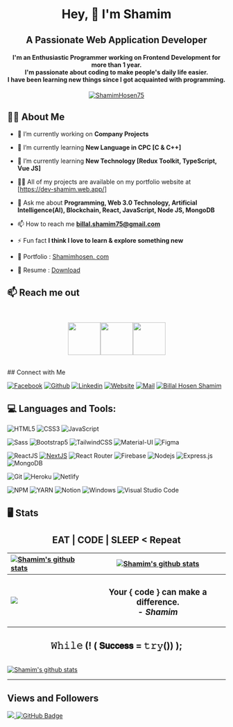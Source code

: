 <h1 align="center">Hey, 👋 I'm Shamim</h1>
<h2 align="center">A Passionate <strong>Web Application Developer</strong></h2>
<h4 align="center">I'm an <strong>Enthusiastic Programmer</strong> working on <strong>Frontend</strong> Development for more than 1 year.<br /> I'm passionate about coding to make people's daily life easier.<br/> I have been learning new things since I got acquainted with programming.</strong></h4>

<p align="center"> <a href="https://github.com/ryo-ma/github-profile-trophy"><img src="https://github-profile-trophy.vercel.app/?username=ShamimHosen75&theme=juicyfresh" alt="ShamimHosen75"/></a> </p>


## 🙋‍♂️ About Me
- 🔭 I’m currently working on **Company Projects**
- 🌱 I’m currently learning **New Language in CPC [C & C++]**
- 🌱 I’m currently learning **New Technology [Redux Toolkit, TypeScript, Vue JS]**

- 👨‍💻 All of my projects are available on my portfolio website at [https://dev-shamim.web.app/]

- 💬 Ask me about **Programming, Web 3.0 Technology, Artificial Intelligence(AI), Blockchain, React, JavaScript, Node JS, MongoDB**

- 📫 How to reach me **billal.shamim75@gmail.com**

- ⚡ Fun fact **I think I love to learn & explore something new**
- 📝 Portfolio : [Shamimhosen. com](https://dev-shamim.web.app/)
- 📄 Resume : [Download](https://drive.google.com/file/d/1EaD_pbER4dmxTnsXJinh6L12vnHeyEM4/view?usp=drive_link)

## :mailbox: Reach me out

<br />

[<p align="center"><img height="75" src="https://i.ibb.co/mSWzG5k/Linkedin.png">](https://linkedin.com/in/billal-hosen-shamim/)[<img height="75" src="https://i.ibb.co/MkLPMvs/Facebook.png">](https://www.facebook.com/billal.hosen.shamim96/)[<img height="75" src="https://i.ibb.co/BnJqQDY/Twitter.png"> </p>](https://dev-shamim.web.app/)

<br />
## Connect with Me


[![Facebook](https://img.shields.io/badge/Facebook-1877F2?style=for-the-badge&logo=facebook&logoColor=white)](https://www.facebook.com/billal.hosen.shamim96/)
[![Github](https://img.shields.io/badge/GitHub-100000?style=for-the-badge&logo=github&logoColor=white)](https://github.com/ShamimHosen75/)
[![Linkedin](https://img.shields.io/badge/LinkedIn-0077B5?style=for-the-badge&logo=linkedin&logoColor=white)](https://linkedin.com/in/billal-hosen-shamim/)
[![Website](https://img.shields.io/badge/website-000000?style=for-the-badge&logo=About.me&logoColor=white)](https://shamim-devs.netlify.app)
[![Mail](https://img.shields.io/badge/Gmail-D14836?style=for-the-badge&logo=gmail&logoColor=white)](mailto:billal.shamim75@gmail.com)
<a href="https://shamim-devs.netlify.app/" target="_blank">
<img
src='https://img.shields.io/badge/website-000000?style=for-the-badge&logo=About.me&logoColor=white'
alt='Billal Hosen Shamim'
/>
</a>

## 💻 Languages and Tools:

![HTML5](https://img.shields.io/badge/HTML5-E34F26?style=for-the-badge&logo=html5&logoColor=white)
![CSS3](https://img.shields.io/badge/CSS3-1572B6?style=for-the-badge&logo=css3&logoColor=white)
![JavaScript](https://img.shields.io/badge/JavaScript-F7DF1E?style=for-the-badge&logo=javascript&logoColor=black)

![Sass](https://img.shields.io/badge/Sass-CC6699?style=for-the-badge&logo=sass&logoColor=white)
![Bootstrap5](https://img.shields.io/badge/Bootstrap-563D7C?style=for-the-badge&logo=bootstrap&logoColor=white)
![TailwindCSS](https://img.shields.io/badge/tailwindcss-%2338B2AC.svg?style=for-the-badge&logo=tailwind-css&logoColor=white)
![Material-UI](https://img.shields.io/badge/Material--UI-0081CB?style=for-the-badge&logo=material-ui&logoColor=white)
![Figma](https://img.shields.io/badge/Figma-F24E1E?style=for-the-badge&logo=figma&logoColor=white)

![ReactJS](https://img.shields.io/badge/React-20232A?style=for-the-badge&logo=react&logoColor=61DAFB)
[![NextJS](https://img.shields.io/badge/NEXTJS-000000?style=for-the-badge&logo=Next.js&logoColor=white)](https://img.shields.io/badge/TypeScript-007ACC?style=for-the-badge&logo=typescript&logoColor=white)
![React Router](https://img.shields.io/badge/React_Router-CA4245?style=for-the-badge&logo=react-router&logoColor=white)
![Firebase](https://img.shields.io/badge/firebase-ffca28?style=for-the-badge&logo=firebase&logoColor=black)
![Nodejs](https://img.shields.io/badge/Node.js-339933?style=for-the-badge&logo=nodedotjs&logoColor=white)
![Express.js](https://img.shields.io/badge/Express.js-000000?style=for-the-badge&logo=express&logoColor=white)
![MongoDB](https://img.shields.io/badge/MongoDB-4EA94B?style=for-the-badge&logo=mongodb&logoColor=white)

![Git](https://img.shields.io/badge/Git-F05032?style=for-the-badge&logo=git&logoColor=white)
![Heroku](https://img.shields.io/badge/Heroku-430098?style=for-the-badge&logo=heroku&logoColor=white)
![Netlify](https://img.shields.io/badge/Netlify-00C7B7?style=for-the-badge&logo=netlify&logoColor=white)



![NPM](https://img.shields.io/badge/npm-CB3837?style=for-the-badge&logo=npm&logoColor=white)
![YARN](https://img.shields.io/badge/Yarn-2C8EBB?style=for-the-badge&logo=yarn&logoColor=white)
![Notion](https://img.shields.io/badge/Notion-000000?style=for-the-badge&logo=notion&logoColor=white)
![Windows](https://img.shields.io/badge/Windows-0078D6?style=for-the-badge&logo=windows&logoColor=white)
![Visual Studio Code](https://img.shields.io/badge/Visual_Studio_Code-0078D4?style=for-the-badge&logo=visual%20studio%20code&logoColor=white)


## 🖥 Stats <h2 align="center">EAT | CODE | SLEEP < Repeat </h2>

| <a href="https://github.com/ShamimHosen75"><img align="center" src="https://github-readme-streak-stats.herokuapp.com?user=ShamimHosen75&theme=tokyonight&hide_border=true&date_format=M%20j%5B%2C%20Y%5D)" alt="Shamim's github stats" /></a> | <a href="https://github.com/ShamimHosen75"><img align="center" src="https://github-readme-stats.vercel.app/api?username=ShamimHosen75&show_icons=true&include_all_commits=true&theme=tokyonight&hide_border=true" alt="Shamim's github stats" /></a> | 
| :------------- | :-------------: |
| <a href="https://github.com/ShamimHosen75"><img align="center" src="https://github-readme-stats.vercel.app/api/top-langs/?username=ShamimHosen75&layout=compact&theme=tokyonight&hide_border=true" /></a>  | <h3>Your { code } can make a difference. <br /> - <i>Shamim</i></h3> |
 <h2 align="center">𝚆𝚑𝚒𝚕𝚎 (! ( 𝗦𝘂𝗰𝗰𝗲𝘀𝘀 = 𝚝𝚛𝚢()) ); </h2>

<br />
<a href="https://github.com/ShamimHosen75"><img align="center" src="https://github-readme-activity-graph.cyclic.app/graph?username=ShamimHosen75&bg_color=1a1b27&color=1f6feb&line=38bcad&point=628fdb&area=true&hide_border=true" alt="Shamim's github stats" /></a>

<br />

---

## Views and Followers
<a href="https://github.com/Meghna-DAS/github-profile-views-counter">
    <img src="https://komarev.com/ghpvc/?username=ShamimHosen75">
</a>
<a href="https://github.com/ShamimHosen75?tab=followers"><img src="https://img.shields.io/github/followers/ShamimHosen75?label=Followers&style=social" alt="GitHub Badge"></a>
